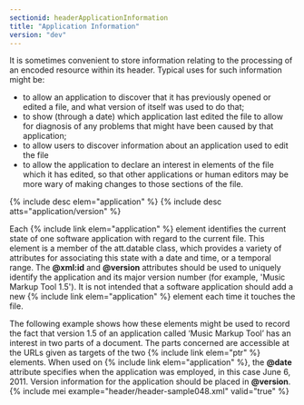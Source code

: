 ```yaml
---
sectionid: headerApplicationInformation
title: "Application Information"
version: "dev"
---
```


It is sometimes convenient to store information relating to the processing of an encoded resource within its header. Typical uses for such information might be:

- to allow an application to discover that it has previously opened or edited a file, and what version of itself was used to do that;
- to show (through a date) which application last edited the file to allow for diagnosis of any problems that might have been caused by that application;
- to allow users to discover information about an application used to edit the file
- to allow the application to declare an interest in elements of the file which it has edited, so that other applications or human editors may be more wary of making changes to those sections of the file.
  
{% include desc elem="application" %} 
{% include desc atts="application/version" %} 
 

Each {% include link elem="application" %} element identifies the current state of one software application with regard to the current file. This element is a member of the att.datable class, which provides a variety of attributes for associating this state with a date and time, or a temporal range. The **@xml:id** and **@version** attributes should be used to uniquely identify the application and its major version number (for example, 'Music Markup Tool 1.5'). It is not intended that a software application should add a new {% include link elem="application" %} element each time it touches the file.

The following example shows how these elements might be used to record the fact that version 1.5 of an application called ‘Music Markup Tool’ has an interest in two parts of a document. The parts concerned are accessible at the URLs given as targets of the two {% include link elem="ptr" %} elements. When used on {% include link elem="application" %}, the **@date** attribute specifies when the application was employed, in this case June 6, 2011. Version information for the application should be placed in **@version**.
{% include mei example="header/header-sample048.xml" valid="true" %}
    